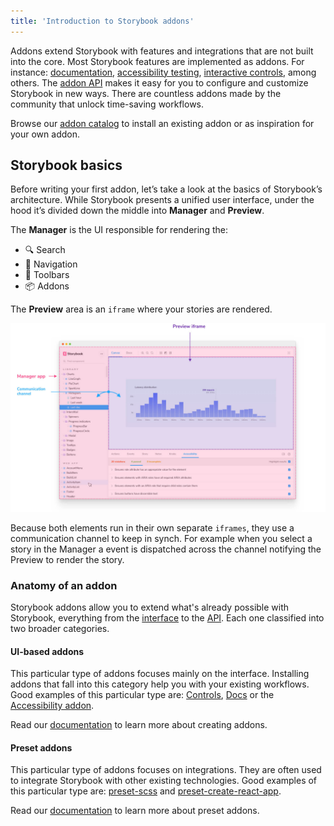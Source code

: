 ```yaml
---
title: 'Introduction to Storybook addons'
---
```


Addons extend Storybook with features and integrations that are not built into the core. Most Storybook features are implemented as addons. For instance: [documentation](../writing-docs/introduction.md), [accessibility testing](https://github.com/storybookjs/storybook/tree/master/addons/a11y), [interactive controls](../essentials/controls.md), among others.
The [addon API](./addons-api.md) makes it easy for you to configure and customize Storybook in new ways. There are countless addons made by the community that unlock time-saving workflows.

Browse our [addon catalog](/addons) to install an existing addon or as inspiration for your own addon.

## Storybook basics

Before writing your first addon, let’s take a look at the basics of Storybook’s architecture. While Storybook presents a unified user interface, under the hood it’s divided down the middle into **Manager** and **Preview**.

The **Manager** is the UI responsible for rendering the:

- 🔍 Search
- 🧭 Navigation
- 🔗 Toolbars
- 📦 Addons 

The **Preview** area is an `iframe` where your stories are rendered.

![Storybook detailed window](./manager-preview.jpg)

Because both elements run in their own separate `iframes`, they use a communication channel to keep in synch. For example when you select a story in the Manager a event is dispatched across the channel notifying the Preview to render the story.

### Anatomy of an addon

Storybook addons allow you to extend what's already possible with Storybook, everything from the [interface](./addon-types.md) to the [API](./addons-api.md). Each one classified into two broader categories.

#### UI-based addons

This particular type of addons focuses mainly on the interface. Installing addons that fall into this category help you with your existing workflows. Good examples of this particular type are: [Controls](../essentials/controls.md), [Docs](../writing-docs/introduction.md) or the [Accessibility addon](https://github.com/storybookjs/storybook/tree/master/addons/a11y).

<div class="aside">
Read our <a href="./writing-addons">documentation</a> to learn more about creating addons.
</div>

#### Preset addons

This particular type of addons focuses on integrations. They are often used to integrate Storybook with other existing technologies. Good examples of this particular type are: [preset-scss](https://github.com/storybookjs/presets/tree/master/packages/preset-scss) and [preset-create-react-app](https://github.com/storybookjs/presets/tree/master/packages/preset-create-react-app).

<div class="aside">
Read our <a href="./writing-presets">documentation</a> to learn more about preset addons.
</div>
